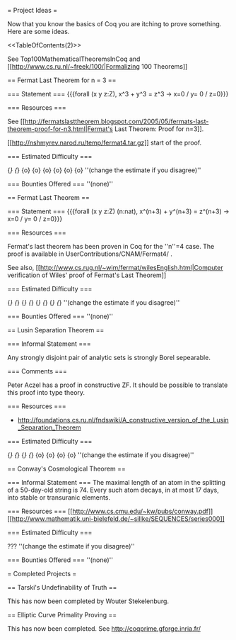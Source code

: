 = Project Ideas =

Now that you know the basics of Coq you are itching to prove something.  Here are some ideas.

<<TableOfContents(2)>>

See Top100MathematicalTheoremsInCoq and [[http://www.cs.ru.nl/~freek/100/|Formalizing 100 Theorems]]

== Fermat Last Theorem for n = 3 ==

=== Statement ===
{{{forall (x y z:Z), x^3 + y^3 = z^3 -> x=0 \/ y= 0 \/ z=0}}}

=== Resources ===

See [[http://fermatslasttheorem.blogspot.com/2005/05/fermats-last-theorem-proof-for-n3.html|Fermat's Last Theorem: Proof for n=3]].

[[http://nshmyrev.narod.ru/temp/fermat4.tar.gz]] start of the proof.

=== Estimated Difficulty ===

{*} {*} {o} {o} {o} {o} {o} {o} ''(change the estimate if you disagree)''

=== Bounties Offered ===
''(none)''

== Fermat Last Theorem ==

=== Statement ===
{{{forall (x y z:Z) (n:nat), x^(n+3) + y^(n+3) = z^(n+3) -> x=0 \/ y= 0 \/ z=0}}}

=== Resources ===

Fermat's last theorem has been proven in Coq for the ''n''=4 case. The proof is available in UserContributions/CNAM/Fermat4/ .

See also, [[http://www.cs.rug.nl/~wim/fermat/wilesEnglish.html|Computer verification of Wiles' proof of Fermat's Last Theorem]]

=== Estimated Difficulty ===

{*} {*} {*} {*} {*} {*} {*} {*} ''(change the estimate if you disagree)''

=== Bounties Offered ===
''(none)''

== Lusin Separation Theorem ==

=== Informal Statement ===

Any strongly disjoint pair of analytic sets is strongly Borel sepearable.

=== Comments ===

Peter Aczel has a proof in constructive ZF.  It should be possible to translate this proof into type theory.

=== Resources ===

 * http://foundations.cs.ru.nl/fndswiki/A_constructive_version_of_the_Lusin_Separation_Theorem

=== Estimated Difficulty ===

{*} {*} {*} {*} {o} {o} {o} {o} ''(change the estimate if you disagree)''

== Conway's Cosmological Theorem ==

=== Informal Statement ===
The maximal length of an atom in the splitting of a 50-day-old 
string is 74. Every such atom decays, in at most 17 days, into stable 
or transuranic elements.

=== Resources ===
[[http://www.cs.cmu.edu/~kw/pubs/conway.pdf]]
[[http://www.mathematik.uni-bielefeld.de/~sillke/SEQUENCES/series000]]

=== Estimated Difficulty ===

??? ''(change the estimate if you disagree)''

=== Bounties Offered ===
''(none)''

= Completed Projects =

== Tarski's Undefinability of Truth ==

This has now been completed by Wouter Stekelenburg.

== Elliptic Curve Primality Proving ==

This has now been completed.  See http://coqprime.gforge.inria.fr/
